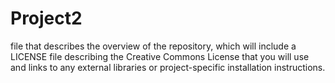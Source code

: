 <h1> Project2 </h1>

<p> file that describes the overview of the repository, which will include a LICENSE
file describing the Creative Commons License that you will use and links to any external
libraries or project-specific installation instructions. </p>
